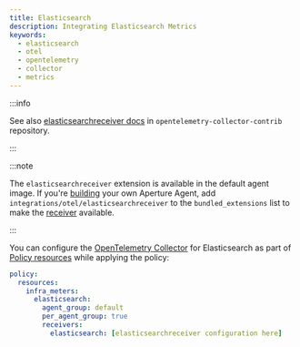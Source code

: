 ```yaml
---
title: Elasticsearch
description: Integrating Elasticsearch Metrics
keywords:
  - elasticsearch
  - otel
  - opentelemetry
  - collector
  - metrics
---
```


:::info

See also [elasticsearchreceiver docs][receiver] in
`opentelemetry-collector-contrib` repository.

:::

:::note

The `elasticsearchreceiver` extension is available in the default agent image.
If you're [building][build] your own Aperture Agent, add
`integrations/otel/elasticsearchreceiver` to the `bundled_extensions` list to
make the [receiver][receiver] available.

:::

You can configure the [OpenTelemetry Collector][opentelemetry-collector] for
Elasticsearch as part of [Policy resources][policy-resources] while applying the
policy:

```yaml
policy:
  resources:
    infra_meters:
      elasticsearch:
        agent_group: default
        per_agent_group: true
        receivers:
          elasticsearch: [elasticsearchreceiver configuration here]
```

[build]: /reference/aperture-cli/aperturectl/build/agent/agent.md
[receiver]:
  https://github.com/open-telemetry/opentelemetry-collector-contrib/tree/main/receiver/elasticsearchreceiver
[opentelemetry-collector]: /reference/configuration/spec.md#telemetry-collector
[policy-resources]: /reference/configuration/spec.md#resources
